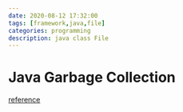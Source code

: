 ```yaml
---
date: 2020-08-12 17:32:00
tags: [framework,java,file]
categories: programming
description: java class File
---
```


# Java Garbage Collection

[reference](https://docs.oracle.com/javase/8/docs/technotes/guides/vm/gctuning/)
